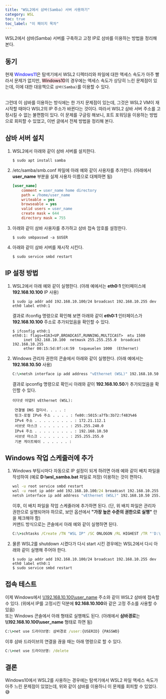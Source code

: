 ```yaml
---
title: "WSL2에서 삼바(Samba) 서버 사용하기"
category: WSL
toc: true
toc_label: "이 페이지 목차"
---
```


WSL2에서 삼바(Samba) 서버를 구축하고 고정 IP로 삼바를 이용하는 방법을 정리해 본다.

## 동기
현재 <font color=blue>Windows11</font>은 탐색기에서 WSL2 디렉터리와 파일에 대한 액세스 속도가 아주 빨라서 문제가 없지만, <mark style='background-color: #ffdce0'>Windows10</mark>의 경우에는 액세스 속도가 상당히 느린 문제점이 있는데, 이에 대한 대응책으로 `삼바(Samba)`를 이용할 수 있다.

<br>
그런데 이 삼바를 이용하는 방식에는 한 가지 문제점이 있는데, 그것은 WSL2 VM이 재시작할 때마다 WSL2의 IP 주소가 바뀐다는 것이다. 따라서 WSL2 삼바 서버 주소를 고정시킬 수 없는 불편함이 있다. 이 문제를 구글링 해보니, 포트 포워딩을 이용하는 방법으로 회피할 수 있었고, 이번 글에서 전체 방법을 정리해 본다.

## 삼바 서버 설치
1. WSL2에서 아래와 같이 삼바 서버를 설치한다.
   ```shell
   $ sudo apt install samba
   ```
1. /etc/samba/smb.conf 파일에 아래 예와 같이 사용자를 추가한다. (아래에서 **user_name** 부분을 실제 사용자 이름으로 대체하면 됨)
   ```ini
   [user_name]
       comment = user_name home directory
       path = /home/user_name
       writeable = yes
       browseable = yes
       valid users = user_name
       create mask = 644
       directory mask = 755
   ```
1. 아래와 같이 삼바 사용자를 추가하고 삼바 접속 암호를 설정한다.
   ```shell
   $ sudo smbpasswd -a $USER
   ```
1. 아래와 같이 삼바 서버를 재시작 시킨다.
   ```shell
   $ sudo service smbd restart
   ```

## IP 설정 방법
1. WSL2에서 아래 예와 같이 실행한다. (아래 예에서는 **eth0:1** 인터페이스에 **192.168.10.100** IP 사용)
   ```shell
   $ sudo ip addr add 192.168.10.100/24 broadcast 192.168.10.255 dev eth0 label eth0:1
   ```
   결과로 ifconfig 명령으로 확인해 보면 아래와 같이 **eth0:1** 인터페이스가 **192.168.10.100** 주소로 추가되었음을 확인할 수 있다.
   ```shell
   $ ifconfig eth0:1
   eth0:1: flags=4163<UP,BROADCAST,RUNNING,MULTICAST>  mtu 1500
        inet 192.168.10.100  netmask 255.255.255.0  broadcast 192.168.10.255
        ether 00:15:5d:8f:c4:59  txqueuelen 1000  (Ethernet)
   ```
1. Windows 관리자 권한의 콘솔에서 아래와 같이 실행한다. (아래 예에서는 **192.168.10.50** 사용)
   ```bat
   C:\>netsh interface ip add address "vEthernet (WSL)" 192.168.10.50 255.255.255.0
   ```
   결과로 ipconfig 명령으로 확인시 아래와 같이 **192.168.10.50**가 추가되었음을 확인할 수 있다.
   ```
   이더넷 어댑터 vEthernet (WSL):

    연결별 DNS 접미사. . . . :
    링크-로컬 IPv6 주소 . . . . : fe80::5015:a7fb:3b72:f483%46
    IPv4 주소 . . . . . . . . . : 172.21.112.1
    서브넷 마스크 . . . . . . . : 255.255.240.0
    IPv4 주소 . . . . . . . . . : 192.168.10.50
    서브넷 마스크 . . . . . . . : 255.255.255.0
    기본 게이트웨이 . . . . . . :
    ```

## Windows 작업 스케줄러에 추가
1. Windows 부팅시마다 자동으로 IP 설정이 되게 하려면 아래 예와 같이 배치 파일을 작성하여 (예로 **D:\wsl_samba.bat** 파일로 저장) 이용하는 것이 편하다.
   ```bat
   wsl -u root service smbd restart
   wsl -u root ip addr add 192.168.10.100/24 broadcast 192.168.10.255 dev eth0 label eth0:1
   netsh interface ip add address "vEthernet (WSL)" 192.168.10.50 255.255.255.0
   ```
   이후, 이 배치 파일을 작업 스케줄러에 추가하면 된다. (단, 위 배치 파일은 관리자 권한으로 실행되어야 하므로, 보안 옵션에서 **"가장 높은 수준의 권한으로 실행"** 란을 체크해야 함)  
   커맨드 방식으로는 콘솔에서 아래 예와 같이 실행하면 된다.
   ```bat
   C:\>schtasks /Create /TN "WSL IP" /SC ONLOGON /RL HIGHEST /TR "'D:\wsl_samba.bat'"
   ```
1. 물론 WSL2를 shutdown 시켰다가 다시 start 시킨 경우에는 WSL2에서 다시 아래와 같이 실행해 주어야 한다.
   ```shell
   $ sudo ip addr add 192.168.10.100/24 broadcast 192.168.10.255 dev eth0 label eth0:1
   $ sudo service smbd restart
   ```

## 접속 테스트
이제 Windows에서 [\\\\192.168.10.100\user_name](\\192.168.10.100\user_name) 주소와 같이 WSL2 삼바에 접속할 수 있다. (위에서 IP를 고정시킨 덕분에 **92.168.10.100**와 같은 고정 주소를 사용할 수 있음)  
또는 Windows 콘솔에서 아래 형태로 실행해도 된다. (아래에서 **삼바경로**는 **\\\\192.168.10.100\user_name** 형태로 하면 됨)
```bat
C:\>net use 드라이브명: 삼바경로 /user:{USERID} {PASSWD}
```
이후 삼바 드라이브의 연결을 끊을 때는 아래 명령으로 할 수 있다.
```bat
C:\>net use 드라이브명: /delete
```

## 결론
Windows10에서 WSL2를 사용하는 경우에는 탐색기에서 WSL2 파일 액세스 속도가 아주 느린 문제점이 있었는데, 위와 같이 삼바를 이용하니 이 문제를 회피할 수 있었다. 😅
